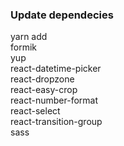 ### Update dependecies

yarn add \
formik \
yup \
react-datetime-picker \
react-dropzone \
react-easy-crop \
react-number-format \
react-select \
react-transition-group \
sass